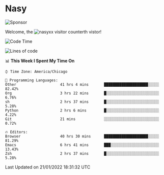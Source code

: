 # Nasy

<!--
<p align="center">
<img height="200" src="https://github-readme-stats.vercel.app/api?username=nasyxx&count_private=true&show_icons=true&theme=dracula&include_all_commits=true"/>
<img height="200" src="https://github-readme-stats.vercel.app/api/top-langs/?username=nasyxx&theme=dracula&hide=html,jupyter+notebook&count_private=true&show_icons=true"/>
</p>

  
----------------
-->

![Sponsor](https://img.shields.io/static/v1.svg?label=Sponsor&message=%E2%9D%A4&logo=GitHub&style=flat&color=pink)
 
Welcome, the ![nasyxx visitor counter](https://count.getloli.com/get/@nasyxx?theme=rule34)th vistor!
 
<!--START_SECTION:waka-->
![Code Time](http://img.shields.io/badge/Code%20Time-1%2C780%20hrs%208%20mins-blue)

![Lines of code](https://img.shields.io/badge/From%20Hello%20World%20I%27ve%20Written-5%20Million%20lines%20of%20code-blue)

📊 **This Week I Spent My Time On** 

```text
⌚︎ Time Zone: America/Chicago

💬 Programming Languages: 
Other                    41 hrs 4 mins       ████████████████████░░░░░   82.42% 
Org                      3 hrs 22 mins       █░░░░░░░░░░░░░░░░░░░░░░░░   6.76% 
sh                       2 hrs 37 mins       █░░░░░░░░░░░░░░░░░░░░░░░░   5.28% 
Python                   2 hrs 6 mins        █░░░░░░░░░░░░░░░░░░░░░░░░   4.22% 
Git                      21 mins             ░░░░░░░░░░░░░░░░░░░░░░░░░   0.72%

🔥 Editors: 
Browser                  40 hrs 30 mins      ████████████████████░░░░░   81.29% 
Emacs                    6 hrs 41 mins       ███░░░░░░░░░░░░░░░░░░░░░░   13.43% 
Zsh                      2 hrs 37 mins       █░░░░░░░░░░░░░░░░░░░░░░░░   5.28%

```


 Last Updated on 21/01/2022 18:31:32 UTC
<!--END_SECTION:waka-->

<!-- ![visitors](https://visitor-badge.laobi.icu/badge?page_id=nasyxx.nasyxx) -->
